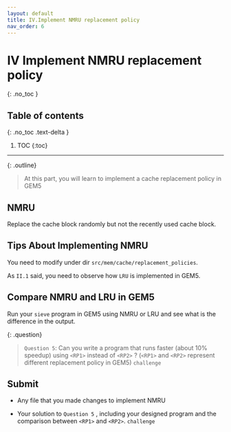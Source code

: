 ```yaml
---
layout: default
title: IV.Implement NMRU replacement policy
nav_order: 6
---
```


# IV Implement NMRU replacement policy
{: .no_toc }

## Table of contents
{: .no_toc .text-delta }

1. TOC
{:toc}
---

{: .outline}
> At this part, you will learn to implement a cache replacement policy in GEM5

## NMRU

Replace the cache block randomly but not the recently used cache block.

## Tips About Implementing NMRU

You need to modify under dir `src/mem/cache/replacement_policies`.

As `II.1` said, you need to observe how `LRU` is implemented in GEM5.

## Compare NMRU and LRU in GEM5

Run your `sieve` program in GEM5 using NMRU or LRU and see what is the difference in the output.

{: .question}
> `Question 5`: Can you write a program that runs faster (about 10% speedup) using `<RP1>` instead of `<RP2>` ? (`<RP1>` and `<RP2>` represent different replacement policy in GEM5) `challenge`

## Submit

- Any file that you made changes to implement NMRU

- Your solution to `Question 5` , including your designed program and the comparison between `<RP1>` and `<RP2>`. `challenge`
